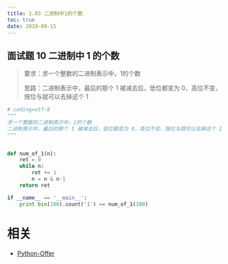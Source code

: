```yaml
---
title: 1.03 二进制中1的个数
toc: true
date: 2019-09-15
---
```


## 面试题 10 二进制中 1 的个数
> 要求：求一个整数的二进制表示中，1的个数
>
> 思路：二进制表示中，最后的那个 1 被减去后，低位都变为 0，高位不变，按位与就可以去掉这个 1


```python
# coding=utf-8
"""
求一个整数的二进制表示中，1的个数
二进制表示中，最后的那个 1 被减去后，低位都变为 0，高位不变，按位与就可以去掉这个 1
"""


def num_of_1(n):
    ret = 0
    while n:
        ret += 1
        n = n & n-1
    return ret

if __name__ == '__main__':
    print bin(100).count('1') == num_of_1(100)

```



# 相关

- [Python-Offer](https://github.com/JushuangQiao/Python-Offer)

